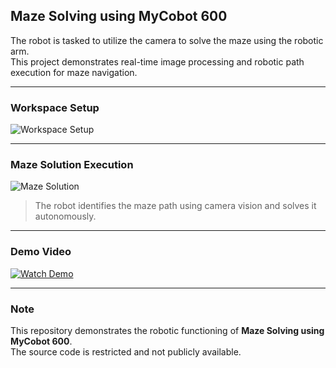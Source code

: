## Maze Solving using MyCobot 600

The robot is tasked to utilize the camera to solve the maze using the robotic arm.  
This project demonstrates real-time image processing and robotic path execution for maze navigation.

---

### Workspace Setup

![Workspace Setup](./Images/workspace.jpg)

---

### Maze Solution Execution

![Maze Solution](./Images/maze_solution.jpg)

> The robot identifies the maze path using camera vision and solves it autonomously.

---

### Demo Video

[![Watch Demo](https://img.icons8.com/fluency/96/youtube-play.png)](./Video/final_output.mp4)


---

### Note

This repository demonstrates the robotic functioning of **Maze Solving using MyCobot 600**.  
The source code is restricted and not publicly available.
